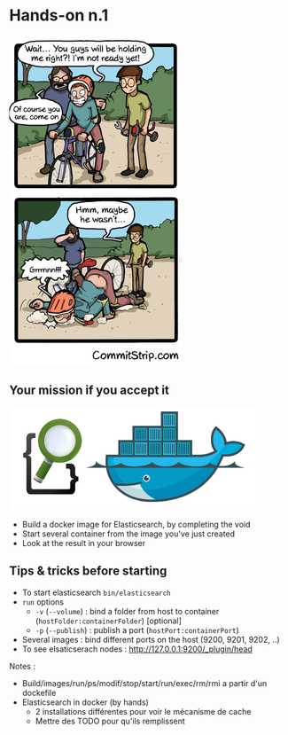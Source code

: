 # Hands-on n.1

![](ressources/pret-pas-pret.jpg)



## Your mission if you accept it

![](ressources/docker-elasticsearch.png)

- Build a docker image for Elasticsearch, by completing the void
- Start several container from the image you've just created
- Look at the result in your browser




## Tips & tricks before starting

- To start elasticsearch ``bin/elasticsearch``
- ``run`` options
    - ``-v`` (``--volume``) : bind a folder from host to container (``hostFolder:containerFolder``) [optional]
    - ``-p`` (``--publish``) : publish a port (``hostPort:containerPort``)
- Several images : bind different ports on the host (9200, 9201, 9202, ..)
- To see elsaticserach nodes : http://127.0.0.1:9200/_plugin/head


Notes :
- Build/images/run/ps/modif/stop/start/run/exec/rm/rmi a partir d'un dockefile
- Elasticsearch in docker (by hands)
    - 2 installations différentes pour voir le mécanisme de cache
    - Mettre des TODO pour qu'ils remplissent



